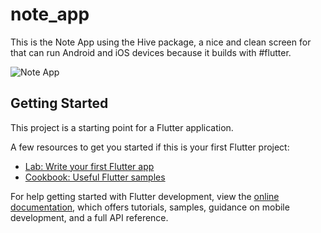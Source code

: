 # note_app

This is the Note App using the Hive package, a nice and clean screen for that can run Android and iOS devices because it builds with #flutter.


![Note App](https://user-images.githubusercontent.com/65049320/217362400-6289becf-93bc-4d93-a7c0-80cba8418bc5.png)

## Getting Started

This project is a starting point for a Flutter application.

A few resources to get you started if this is your first Flutter project:

- [Lab: Write your first Flutter app](https://docs.flutter.dev/get-started/codelab)
- [Cookbook: Useful Flutter samples](https://docs.flutter.dev/cookbook)

For help getting started with Flutter development, view the
[online documentation](https://docs.flutter.dev/), which offers tutorials,
samples, guidance on mobile development, and a full API reference.
